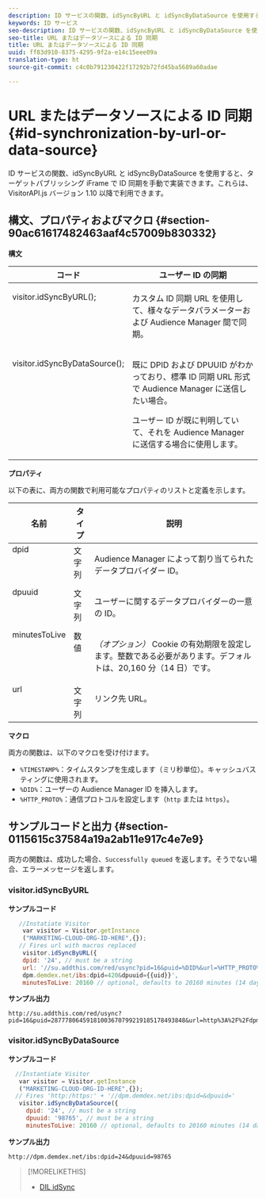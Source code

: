 ```yaml
---
description: ID サービスの関数、idSyncByURL と idSyncByDataSource を使用すると、ターゲットパブリッシング iFrame で ID 同期を手動で実装できます。これらは、VisitorAPI.js バージョン 1.10 以降で利用できます。
keywords: ID サービス
seo-description: ID サービスの関数、idSyncByURL と idSyncByDataSource を使用すると、ターゲットパブリッシング iFrame で ID 同期を手動で実装できます。これらは、VisitorAPI.js バージョン 1.10 以降で利用できます。
seo-title: URL またはデータソースによる ID 同期
title: URL またはデータソースによる ID 同期
uuid: ff83d910-8375-4295-9f2a-e14c15eee09a
translation-type: ht
source-git-commit: c4c0b791230422f17292b72fd45ba5689a60adae

---
```



# URL またはデータソースによる ID 同期{#id-synchronization-by-url-or-data-source}

ID サービスの関数、idSyncByURL と idSyncByDataSource を使用すると、ターゲットパブリッシング iFrame で ID 同期を手動で実装できます。これらは、VisitorAPI.js バージョン 1.10 以降で利用できます。

## 構文、プロパティおよびマクロ {#section-90ac61617482463aaf4c57009b830332}

**構文**

<table id="table_ADC7501511914805A6A6B24B2DFEBA51"> 
 <thead> 
  <tr> 
   <th colname="col1" class="entry"> コード </th> 
   <th colname="col2" class="entry"> ユーザー ID の同期 </th> 
  </tr> 
 </thead>
 <tbody> 
  <tr valign="top"> 
   <td colname="col1"> <p> <span class="codeph"> visitor.idSyncByURL(); </span> </p> </td> 
   <td colname="col2"> <p>カスタム ID 同期 URL を使用して、様々なデータパラメーターおよび <span class="keyword">Audience Manager</span> 間で同期。 </p> </td> 
  </tr> 
  <tr valign="top"> 
   <td colname="col1"> <p> <span class="codeph"> visitor.idSyncByDataSource(); </span> </p> </td> 
   <td colname="col2"> <p>既に DPID および DPUUID がわかっており、標準 ID 同期 URL 形式で <span class="keyword">Audience Manager</span> に送信したい場合。 </p> <p> 
     <draft-comment>
       ユーザー ID が既に判明していて、それを Audience Manager に送信する場合に使用します。 
     </draft-comment> </p> </td> 
  </tr> 
 </tbody> 
</table>

**プロパティ**

以下の表に、両方の関数で利用可能なプロパティのリストと定義を示します。

<table id="table_5343BE784E694C67B09A0A8878CF8001"> 
 <thead> 
  <tr> 
   <th colname="col1" class="entry"> 名前 </th> 
   <th colname="col2" class="entry"> タイプ </th> 
   <th colname="col3" class="entry"> 説明 </th> 
  </tr> 
 </thead>
 <tbody> 
  <tr valign="top"> 
   <td colname="col1"> <span class="codeph"> dpid </span> </td> 
   <td colname="col2"> 文字列 </td> 
   <td colname="col3"> <p>Audience Manager によって割り当てられたデータプロバイダー ID。 </p> </td> 
  </tr> 
  <tr valign="top"> 
   <td colname="col1"> <span class="codeph"> dpuuid </span> </td> 
   <td colname="col2"> 文字列 </td> 
   <td colname="col3"> <p>ユーザーに関するデータプロバイダーの一意の ID。 </p> </td> 
  </tr> 
  <tr valign="top"> 
   <td colname="col1"> <span class="codeph"> minutesToLive </span> </td> 
   <td colname="col2"> 数値 </td> 
   <td colname="col3"> <p> <i>（オプション）</i> Cookie の有効期限を設定します。整数である必要があります。デフォルトは、20,160 分（14 日）です。 </p> </td> 
  </tr> 
  <tr valign="top"> 
   <td colname="col1"> <span class="codeph"> url </span> </td> 
   <td colname="col2"> 文字列 </td> 
   <td colname="col3"> <p>リンク先 URL。 </p> </td> 
  </tr> 
 </tbody> 
</table>

**マクロ**

両方の関数は、以下のマクロを受け付けます。

* `%TIMESTAMP%`：タイムスタンプを生成します（ミリ秒単位）。キャッシュバスティングに使用されます。
* `%DID%`：ユーザーの Audience Manager ID を挿入します。
* `%HTTP_PROTO%`：通信プロトコルを設定します（`http` または `https`）。

## サンプルコードと出力 {#section-0115615c37584a19a2ab11e917c4e7e9}

両方の関数は、成功した場合、`Successfully queued` を返します。そうでない場合、エラーメッセージを返します。

### visitor.idSyncByURL

**サンプルコード**

```javascript
   //Instatiate Visitor
    var visitor = Visitor.getInstance
    ("MARKETING-CLOUD-ORG-ID-HERE",{}); 
   // Fires url with macros replaced 
    visitor.idSyncByURL({ 
    dpid: '24', // must be a string 
    url: '//su.addthis.com/red/usync?pid=16&puid=%DID%&url=%HTTP_PROTO%://
    dpm.demdex.net/ibs:dpid=420&dpuuid={{uid}}', 
    minutesToLive: 20160 // optional, defaults to 20160 minutes (14 days) });
```

**サンプル出力**

```
http://su.addthis.com/red/usync?pid=16&puid=28777806459181003670799219185178493848&url=http%3A%2F%2Fdpm.demdex.net%2Fibs%3Adpid%3D420%26dpuuid%3D%7B%7Buid%7D%7D
```

### visitor.idSyncByDataSource

**サンプルコード**

```javascript
  //Instantiate Visitor
   var visitor = Visitor.getInstance
   ("MARKETING-CLOUD-ORG-ID-HERE",{}); 
  // Fires 'http:/https:' + '//dpm.demdex.net/ibs:dpid=&dpuuid='
   visitor.idSyncByDataSource({ 
     dpid: '24', // must be a string
     dpuuid: '98765', // must be a string 
     minutesToLive: 20160 // optional, defaults to 20160 minutes (14 days) });
```

**サンプル出力**

```
http://dpm.demdex.net/ibs:dpid=24&dpuuid=98765
```

>[!MORELIKETHIS]
>
>* [DIL idSync](https://docs.adobe.com/content/help/ja-JP/audience-manager/user-guide/dil-api/dil-instance-methods.html#idsync)


